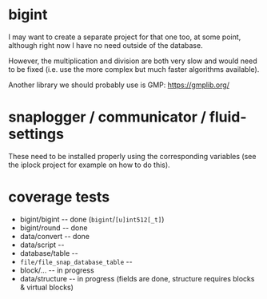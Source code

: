 
# bigint

I may want to create a separate project for that one too, at some point,
although right now I have no need outside of the database.

However, the multiplication and division are both very slow and would need
to be fixed (i.e. use the more complex but much faster algorithms available).

Another library we should probably use is GMP:
https://gmplib.org/

# snaplogger / communicator / fluid-settings

These need to be installed properly using the corresponding variables
(see the iplock project for example on how to do this).

# coverage tests

* bigint/bigint -- done (`bigint`/`[u]int512[_t]`)
* bigint/round -- done
* data/convert -- done
* data/script -- 
* database/table -- 
* `file/file_snap_database_table` -- 
* block/... -- in progress
* data/structure -- in progress (fields are done, structure requires blocks & virtual blocks)

